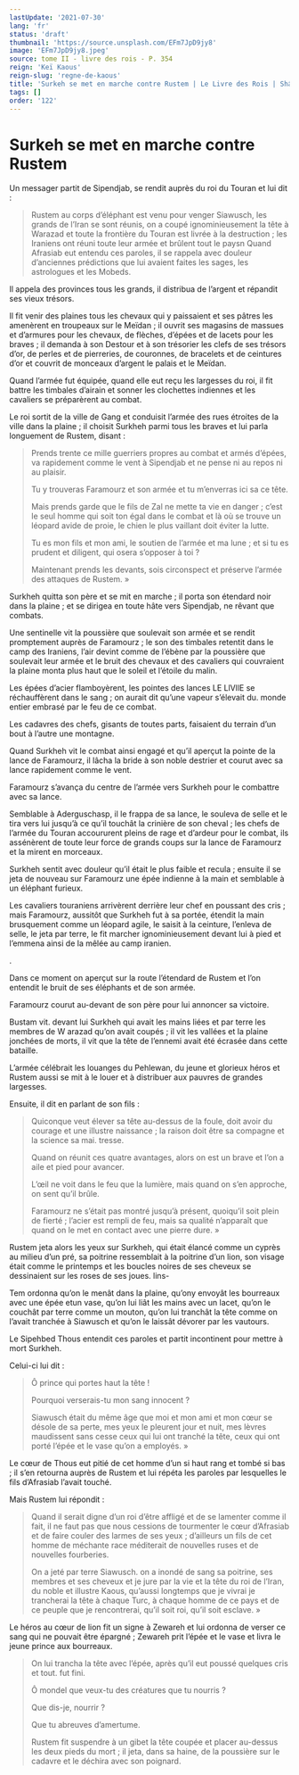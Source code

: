 ```yaml
---
lastUpdate: '2021-07-30'
lang: 'fr'
status: 'draft'
thumbnail: 'https://source.unsplash.com/EFm7JpD9jy8'
image: 'EFm7JpD9jy8.jpeg'
source: tome II - livre des rois - P. 354
reign: 'Keï Kaous'
reign-slug: 'regne-de-kaous'
title: 'Surkeh se met en marche contre Rustem | Le Livre des Rois | Shâhnâmeh'
tags: []
order: '122'
---
```


<!-- LTeX: language=fr -->

# Surkeh se met en marche contre Rustem

Un messager partit de Sipendjab, se rendit auprès du roi du Touran et lui dit :

> Rustem au corps d’éléphant est venu pour venger Siawusch, les grands de l’Iran se sont réunis, on a coupé ignominieusement la tête à Warazad et toute la frontière du Touran est livrée à la destruction ; les Iraniens ont réuni toute leur armée et brûlent tout le paysn Quand Afrasiab eut entendu ces paroles, il se rappela avec douleur d’anciennes prédictions que lui avaient faites les sages, les astrologues et les Mobeds.

Il appela des provinces tous les grands, il distribua de l’argent et répandit ses vieux trésors.

Il fit venir des plaines tous les chevaux qui y paissaient et ses pâtres les amenèrent en troupeaux sur le Meïdan ; il ouvrit ses magasins de massues et d’armures pour les chevaux, de flèches, d’épées et de lacets pour les braves ; il demanda à son Destour et à son trésorier les clefs de ses trésors d’or, de perles et de pierreries, de couronnes, de bracelets et de ceintures d’or et couvrit de monceaux d’argent le palais et le Meïdan.

Quand l’armée fut équipée, quand elle eut reçu les largesses du roi, il fit battre les timbales d’airain et sonner les clochettes indiennes et les cavaliers se préparèrent au combat.

Le roi sortit de la ville de Gang et conduisit l’armée des rues étroites de la ville dans la plaine ; il choisit Surkheh parmi tous les braves et lui parla longuement de Rustem, disant :

> Prends trente ce mille guerriers propres au combat et armés d’épées, va rapidement comme le vent à Sipendjab et ne pense ni au repos ni au plaisir.
>
> Tu y trouveras Faramourz et son armée et tu m’enverras ici sa ce tête.
>
> Mais prends garde que le fils de Zal ne mette ta vie en danger ; c’est le seul homme qui soit ton égal dans le combat et là où se trouve un léopard avide de proie, le chien le plus vaillant doit éviter la lutte.
>
> Tu es mon fils et mon ami, le soutien de l’armée et ma lune ; et si tu es prudent et diligent, qui osera s’opposer à toi ?
>
> Maintenant prends les devants, sois circonspect et préserve l’armée des attaques de Rustem. »

Surkheh quitta son père et se mit en marche ; il porta son étendard noir dans la plaine ; et se dirigea en toute hâte vers Sipendjab, ne rêvant que combats.

Une sentinelle vit la poussière que soulevait son armée et se rendit promptement auprès de Faramourz ; le son des timbales retentit dans le camp des Iraniens, l’air devint comme de l’ébène par la poussière que soulevait leur armée et le bruit des chevaux et des cavaliers qui couvraient la plaine monta plus haut que le soleil et l’étoile du malin.

Les épées d’acier flamboyèrent, les pointes des lances LE LlVllE se réchauffèrent dans le sang ; on aurait dit qu’une vapeur s’élevait du. monde entier embrasé par le feu de ce combat.

Les cadavres des chefs, gisants de toutes parts, faisaient du terrain d’un bout à l’autre une montagne.

Quand Surkheh vit le combat ainsi engagé et qu’il aperçut la pointe de la lance de Faramourz, il lâcha la bride à son noble destrier et courut avec sa lance rapidement comme le vent.

Faramourz s’avança du centre de l’armée vers Surkheh pour le combattre avec sa lance.

Semblable à Aderguschasp, il le frappa de sa lance, le souleva de selle et le tira vers lui jusqu’à ce qu’il touchât la crinière de son cheval ; les chefs de l’armée du Touran accoururent pleins de rage et d’ardeur pour le combat, ils assénèrent de toute leur force de grands coups sur la lance de Faramourz et la mirent en morceaux.

Surkheh sentit avec douleur qu’il était le plus faible et recula ; ensuite il se jeta de nouveau sur Faramourz une épée indienne à la main et semblable à un éléphant furieux.

Les cavaliers touraniens arrivèrent derrière leur chef en poussant des cris ; mais Faramourz, aussitôt que Surkheh fut à sa portée, étendit la main brusquement comme un léopard agile, le saisit à la ceinture, l’enleva de selle, le jeta par terre, le fit marcher ignominieusement devant lui à pied et l’emmena ainsi de la mêlée au camp iranien.

.

Dans ce moment on aperçut sur la route l’étendard de Rustem et l’on entendit le bruit de ses éléphants et de son armée.

Faramourz courut au-devant de son père pour lui annoncer sa victoire.

Bustam vit. devant lui Surkheh qui avait les mains liées et par terre les membres de W arazad qu’on avait coupés ; il vit les vallées et la plaine jonchées de morts, il vit que la tête de l’ennemi avait été écrasée dans cette bataille.

L’armée célébrait les louanges du Pehlewan, du jeune et glorieux héros et Rustem aussi se mit à le louer et à distribuer aux pauvres de grandes largesses.

Ensuite, il dit en parlant de son fils :

> Quiconque veut élever sa tête au-dessus de la foule, doit avoir du courage et une illustre naissance ; la raison doit être sa compagne et la science sa mai. tresse.
>
> Quand on réunit ces quatre avantages, alors on est un brave et l’on a aile et pied pour avancer.
>
> L’œil ne voit dans le feu que la lumière, mais quand on s’en approche, on sent qu’il brûle.
>
> Faramourz ne s’était pas montré jusqu’à présent, quoiqu’il soit plein de fierté ; l’acier est rempli de feu, mais sa qualité n’apparaît que quand on le met en contact avec une pierre dure. »

Rustem jeta alors les yeux sur Surkheh, qui était élancé comme un cyprès au milieu d’un pré, sa poitrine ressemblait à la poitrine d’un lion, son visage était comme le printemps et les boucles noires de ses cheveux se dessinaient sur les roses de ses joues. lins-

Tem ordonna qu’on le menât dans la plaine, qu’ony envoyât les bourreaux avec une épée etun vase, qu’on lui liât les mains avec un lacet, qu’on le couchât par terre comme un mouton, qu’on lui tranchât la tête comme on l’avait tranchée à Siawusch et qu’on le laissât dévorer par les vautours.

Le Sipehbed Thous entendit ces paroles et partit incontinent pour mettre à mort Surkheh.

Celui-ci lui dit :

> Ô prince qui portes haut la tête !
>
> Pourquoi verserais-tu mon sang innocent ?
>
> Siawusch était du même âge que moi et mon ami et mon cœur se désole de sa perte, mes yeux le pleurent jour et nuit, mes lèvres maudissent sans cesse ceux qui lui ont tranché la tête, ceux qui ont porté l’épée et le vase qu’on a employés. »

Le cœur de Thous eut pitié de cet homme d’un si haut rang et tombé si bas ; il s’en retourna auprès de Rustem et lui répéta les paroles par lesquelles le fils d’Afrasiab l’avait touché.

Mais Rustem lui répondit :

> Quand il serait digne d’un roi d’être affligé et de se lamenter comme il fait, il ne faut pas que nous cessions de tourmenter le cœur d’Afrasiab et de faire couler des larmes de ses yeux ; d’ailleurs un fils de cet homme de méchante race méditerait de nouvelles ruses et de nouvelles fourberies.
>
> On a jeté par terre Siawusch. on a inondé de sang sa poitrine, ses membres et ses cheveux et je jure par la vie et la tête du roi de l’Iran, du noble et illustre Kaous, qu’aussi longtemps que je vivrai je trancherai la tête à chaque Turc, à chaque homme de ce pays et de ce peuple que je rencontrerai, qu’il soit roi, qu’il soit esclave. »

Le héros au cœur de lion fit un signe à Zewareh et lui ordonna de verser ce sang qui ne pouvait être épargné ; Zewareh prit l’épée et le vase et livra le jeune prince aux bourreaux.
>
> On lui trancha la tête avec l’épée, après qu’il eut poussé quelques cris et tout. fut fini.
>
> Ô mondel que veux-tu des créatures que tu nourris ?
>
> Que dis-je, nourrir ?
>
> Que tu abreuves d’amertume.
>
> Rustem fit suspendre à un gibet la tête coupée et placer au-dessus les deux pieds du mort ; il jeta, dans sa haine, de la poussière sur le cadavre et le déchira avec son poignard.
